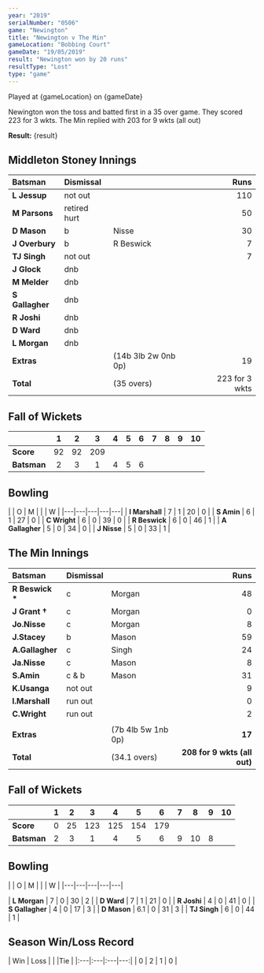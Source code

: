 ```yaml
---
year: "2019"
serialNumber: "0506" 
game: "Newington"
title: "Newington v The Min"
gameLocation: "Bobbing Court"
gameDate: "19/05/2019"
result: "Newington won by 20 runs"
resultType: "Lost"
type: "game"
---
```


Played at {gameLocation} on {gameDate}

Newington won the toss and batted first in a 35 over game. They scored 223 for 3 wkts. The Min replied with 203 for 9 wkts (all out)

**Result:** {result}

## Middleton Stoney Innings

| Batsman | Dismissal |  | Runs |
|:---|:---|---|---:|
| **L Jessup** | not out |   | 110 |
| **M Parsons** | retired hurt |  | 50 |
| **D Mason** | b | Nisse   | 30 |
| **J Overbury** | b | R Beswick   | 7 |
| **TJ Singh** | not out | | 7 |
| **J Glock** | dnb |  |  |
| **M Melder** | dnb |  |  |
| **S Gallagher** | dnb |  |  |
| **R Joshi** | dnb |  |  |
| **D Ward** | dnb |  |  |
| **L Morgan** | dnb |  |  |
| **Extras** | | (14b 3lb 2w 0nb 0p) | 19 |
| **Total** |  |(35 overs) | 223 for 3 wkts |

## Fall of Wickets

| | 1 | 2 | 3 | 4 | 5 | 6 | 7 | 8 | 9 | 10 |
|---|:---:|:---:|:---:|:---:|:---:|:---:|:---:|:---:|:---:|:---:|
| **Score** | 92 | 92 | 209 | | | |
| **Batsman** | 2 | 3 | 1 | 4 | 5 | 6 | | |

## Bowling

| | O | M |  |  | W |
|---|---|---|---|---|
| **I Marshall** | 7 | 1 | 20 | 0 |
| **S Amin** | 6 | 1 | 27 | 0 |
| **C Wright** | 6 | 0 | 39 | 0 |
| **R Beswick** | 6 | 0 | 46 | 1 |
| **A Gallagher** | 5 | 0 | 34 | 0 |
| **J Nisse** | 5 | 0 | 33 | 1 |

## The Min Innings

| Batsman | Dismissal |  | Runs |
|:---|:---|---|---:|
| **R Beswick &#42;** | c | Morgan | 48 |
| **J Grant &#8224;** | c | Morgan | 0 |
| **Jo.Nisse** | c | Morgan | 8 |
| **J.Stacey** | b | Mason | 59 |
| **A.Gallagher** | c | Singh | 24 |
| **Ja.Nisse** | c | Mason | 8 |
| **S.Amin** | c & b | Mason | 31 |
| **K.Usanga** | not out |  | 9 |
| **I.Marshall** | run out |  | 0 |
| **C.Wright** | run out |  | 2 |
|  |  |  |  | 	 
| **Extras** | | (7b 4lb 5w 1nb 0p) | **17** |
| **Total** | | (34.1 overs) | **208 for 9 wkts (all out)** |

## Fall of Wickets

| | 1 | 2 | 3 | 4 | 5 | 6 | 7 | 8 | 9 | 10 |
|---|:---:|:---:|:---:|:---:|:---:|:---:|:---:|:---:|:---:|:---:|
| **Score** | 0 | 25 | 123 | 125 | 154 | 179 |  |  |  |  |
| **Batsman** | 2 | 3 | 1 | 4 | 5 | 6 | 9 | 10 | 8 |

## Bowling

| | O | M |  |  | W |
|---|---|---|---|---|

| **L Morgan** | 7 | 0 | 30 | 2 |
| **D Ward** | 7 | 1 | 21 | 0 |
| **R Joshi** | 4 | 0 | 41 | 0 |
| **S Gallagher** | 4 | 0 | 17 | 3 |
| **D Mason** | 6.1 | 0 | 31 | 3 |
| **TJ Singh** | 6 | 0 | 44 | 1 |

## Season Win/Loss Record

| Win | Loss |  |  |Tie |
|:---|:---|:---|---:|
| 0 | 2 | 1 | 0 |